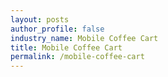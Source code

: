 ```yaml
---
layout: posts 
author_profile: false 
industry_name: Mobile Coffee Cart
title: Mobile Coffee Cart
permalink: /mobile-coffee-cart
---
```

